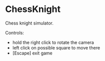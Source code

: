 # ChessKnight
Chess knight simulator.

Controls:
- hold the right click to rotate the camera
- left click on possible square to move there
- [Escape] exit game
